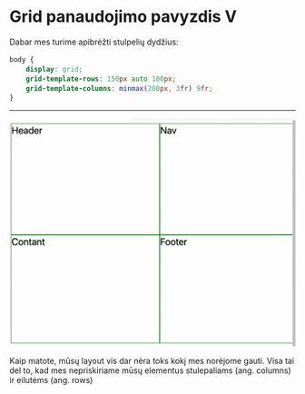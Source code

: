# Grid panaudojimo pavyzdis V

Dabar mes turime apibrėžti stulpelių dydžius:

```css
body {
    display: grid;
    grid-template-rows: 150px auto 100px;
    grid-template-columns: minmax(200px, 3fr) 9fr;
}
```

---

![Rows and columns](./image/rows_columns.png)

Kaip matote, mūsų layout vis dar nėra toks kokį mes norėjome gauti. Visa tai del to, kad mes nepriskiriame mūsų elementus stulepaliams (ang. columns) ir eilutėms (ang. rows)